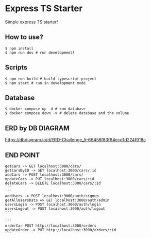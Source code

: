 # Express TS Starter

Simple express TS starter!

## How to use?

```
$ npm install
$ npm run dev # run development!
```

## Scripts

```
$ npm run build # build typescript project
$ npm start # run in development mode
```

## Database

```
$ docker compose up -d # run database
$ docker compose down -v # delete database and the volume
```

## ERD by DB DIAGRAM

https://dbdiagram.io/d/ERD-Challenge_5-66458f83f84ecd1d224f918c

## END POINT

````
getCars -> GET localhost:3000/cars/
getCarsByID -> GET localhost:3000/cars/:id
addCars -> POST localhost:3000/cars/
updateCars -> PUT localhost:3000/cars/:id
deleteCars -> DELETE localhost:3000/cars/:id
```
```
addUsers -> POST localhost:3000/auth/signup
getAllUsersData => GET localhost:3000/auth/admin
usersLogin -> POST localhost:3000/auth/login
usersLogout -> POST localhost:3000/auth/logout
```

```
orderCar POST http://localhost:3000/orders
updateOrder -> PUT http://localhost:3000/orders/:id
```

````
